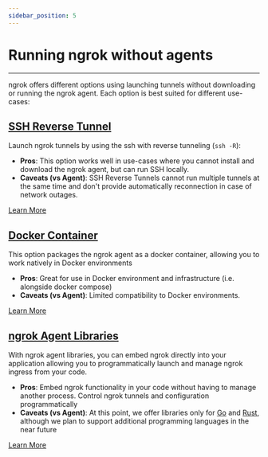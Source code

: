 ```yaml
---
sidebar_position: 5
---
```


# Running ngrok without agents
--------------------

ngrok offers different options using launching tunnels without downloading or running the ngrok agent. Each option is best suited for different use-cases:

## [SSH Reverse Tunnel](/docs/secure-tunnels/tunnels/ssh-reverse-tunnel-agent)

Launch ngrok tunnels by using the ssh with reverse tunneling (`ssh -R`):

- **Pros**: This option works well in use-cases where you cannot install and download the ngrok agent, but can run SSH locally.
- **Caveats (vs Agent)**: SSH Reverse Tunnels cannot run multiple tunnels at the same time and don't provide automatically reconnection in case of network outages.

[Learn More](/docs/secure-tunnels/tunnels/ssh-reverse-tunnel-agent)

## [Docker Container](/docs/using-ngrok-with/docker)

This option packages the ngrok agent as a docker container, allowing you to work natively in Docker environments

- **Pros**: Great for use in Docker environment and infrastructure (i.e. alongside docker compose)
- **Caveats (vs Agent)**: Limited compatibility to Docker environments.

[Learn More](/docs/using-ngrok-with/docker)

## [ngrok Agent Libraries](/docs/using-ngrok-with/go)

With ngrok agent libraries, you can embed ngrok directly into your application allowing you to programmatically launch and manage ngrok ingress from your code.

- **Pros**: Embed ngrok functionality in your code without having to manage another process. Control ngrok tunnels and configuration programmatically
- **Caveats (vs Agent)**: At this point, we offer libraries only for [Go](/docs/using-ngrok-with/go) and [Rust](/docs/using-ngrok-with/rust), although we plan to support additional programming languages in the near future

[Learn More](/docs/using-ngrok-with/go)
